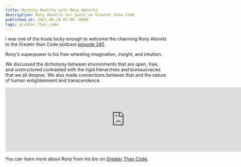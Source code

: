 ```yaml
---
title: Hacking Reality with Rony Abovitz
description: Rony Abovitz our guest on Greater than Code
published_at: 2021-08-16 07:00 -0800
tags: greater_than_code
---
```


I was one of the hosts lucky enough to welcome the charming
Rony Abovitz to the Greater than Code podcast [episode
245](https://www.greaterthancode.com/hacking-reality).

Rony's superpower is his free-wheeling imagination, insight, and intuition.

We discussed the dichotomy between environments that are open, free, and
unstructured contrasted with the rigid hierarchies and bureaucracies that we all
despise. We also made connections between that and the nature of human
enlightenment and transcendence.

<iframe src="https://player.fireside.fm/v2/nERs6yQ-+_WKc6-3y?theme=dark" width="740" height="200" frameborder="0" scrolling="no"></iframe>

You can learn more about Rony from his bio on [Greater Than Code](https://www.greaterthancode.com/guests/rony-abovitz).

